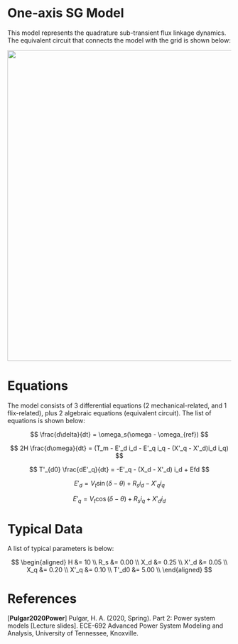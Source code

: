 # One-axis SG Model
This model represents the quadrature sub-transient flux linkage dynamics. The equivalent circuit that connects the model with the grid is shown below:
<div align="center">
  <img src="https://github.com/user-attachments/assets/ee1cf886-6567-407c-bcab-6f02e57b25ef" width="700">
</div>

# Equations
The model consists of 3 differential equations (2 mechanical-related, and 1 flix-related), plus 2 algebraic equations (equivalent circuit). The list of equations is shown below:

$$
\frac{d\delta}{dt} = \omega_s(\omega - \omega_{ref})
$$

$$
2H \frac{d\omega}{dt} = (T_m - E'_d i_d - E'_q i_q - (X'_q - X'_d)i_d i_q) 
$$

$$
T'_{d0} \frac{dE'_q}{dt} = -E'_q - (X_d - X'_d) i_d + Efd
$$

$$
E'_d = V_t \sin(\delta - \theta) + R_s i_d - X'_q i_q
$$

$$
E'_q = V_t \cos(\delta - \theta) + R_s i_q + X'_d i_d
$$

# Typical Data
A list of typical parameters is below:

$$
\begin{aligned}
H &= 10  \\
R_s &= 0.00  \\
X_d &= 0.25  \\
X'_d &= 0.05 \\
X_q &= 0.20 \\
X'_q &= 0.10 \\
T'_d0 &= 5.00 \\
\end{aligned}
$$

# References
[**Pulgar2020Power**] Pulgar, H. A. (2020, Spring). Part 2: Power system models [Lecture slides]. ECE-692 Advanced Power System Modeling and Analysis, University of Tennessee, Knoxville.
